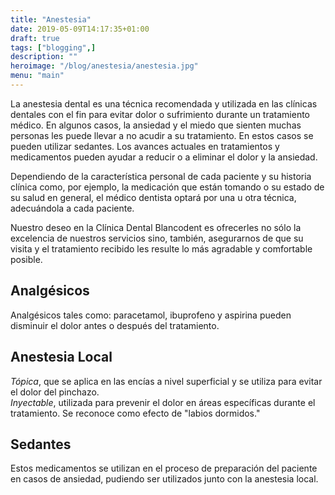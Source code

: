 ```yaml
---
title: "Anestesia"
date: 2019-05-09T14:17:35+01:00
draft: true
tags: ["blogging",]
description: ""
heroimage: "/blog/anestesia/anestesia.jpg"
menu: "main"
---
```


La anestesia dental es una técnica recomendada y utilizada en las clínicas dentales con el fin para evitar dolor o sufrimiento durante un tratamiento médico. En algunos casos, la ansiedad y el miedo que sienten muchas personas les puede llevar a no acudir a su tratamiento. En estos casos se pueden utilizar sedantes. Los avances actuales en tratamientos y medicamentos pueden ayudar a reducir o a eliminar el dolor y la ansiedad.

Dependiendo de la característica personal de cada paciente y su historia clínica como, por ejemplo, la medicación que están tomando o su estado de su salud en general, el médico dentista optará por una u otra técnica, adecuándola a cada paciente.

Nuestro deseo en la Clínica Dental Blancodent es ofrecerles no sólo la excelencia de nuestros servicios sino, también, asegurarnos de que su visita y el tratamiento recibido les resulte lo más agradable y comfortable posible.

## Analgésicos

Analgésicos tales como: paracetamol, ibuprofeno y aspirina pueden disminuir el dolor antes o después del tratamiento.

## Anestesia Local

*Tópica*, que se aplica en las encías a nivel superficial y se utiliza para evitar el dolor del pinchazo.  
*Inyectable*, utilizada para prevenir el dolor en áreas específicas durante el tratamiento. Se reconoce como efecto de "labios dormidos."

## Sedantes

Estos medicamentos se utilizan en el proceso de preparación del paciente en casos de ansiedad, pudiendo ser utilizados junto con la anestesia local.
